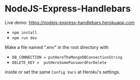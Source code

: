 # NodeJS-Express-Handlebars
Live demo: https://nodejs-express-handlebars.herokuapp.com

- `npm install`
- `npm run dev`

Make a file named ".env" in the root directory with

- `DB_CONNECTION = putHereTheMongoDBConnectionString`
- `DELETE_KEY =  putHereSomePasswordForDelete`

inside or set the same `Config Vars` at Heroku's settings.
